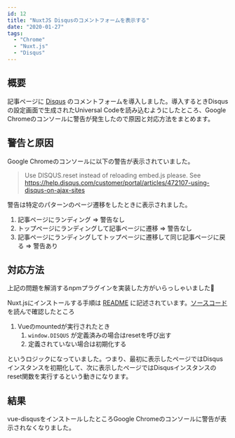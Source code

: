```yaml
---
id: 12
title: "NuxtJS Disqusのコメントフォームを表示する"
date: "2020-01-27"
tags:
  - "Chrome"
  - "Nuxt.js"
  - "Disqus"
---
```


## 概要

記事ページに [Disqus](https://help.disqus.com/) のコメントフォームを導入しました。導入するときDisqusの設定画面で生成されたUniversal Codeを読み込むようにしたところ、Google Chromeのコンソールに警告が発生したので原因と対応方法をまとめます。

## 警告と原因

Google Chromeのコンソールに以下の警告が表示されていました。

> Use DISQUS.reset instead of reloading embed.js please. See https://help.disqus.com/customer/portal/articles/472107-using-disqus-on-ajax-sites

警告は特定のパターンのページ遷移をしたときに表示されました。

1. 記事ページにランディング => 警告なし
2. トップページにランディングして記事ページに遷移 => 警告なし
3. 記事ページにランディングしてトップページに遷移して同じ記事ページに戻る => 警告あり

## 対応方法

上記の問題を解消するnpmプラグインを実装した方がいらっしゃいました&#x1f64f;

Nuxt.jsにインストールする手順は [README](https://github.com/ktquez/vue-disqus/tree/v3.0.5#install-in-nuxt) に記述されています。[ソースコード](https://github.com/ktquez/vue-disqus/blob/v3.0.5/dist/vue-disqus.vue#L43-L46) を読んで確認したところ

1. Vueのmountedが実行されたとき
    1. `window.DISQUS` が定義済みの場合はresetを呼び出す
    2. 定義されていない場合は初期化する

というロジックになっていました。つまり、最初に表示したページではDisqusインスタンスを初期化して、次に表示したページではDisqusインスタンスのreset関数を実行するという動きになります。

## 結果

vue-disqusをインストールしたところGoogle Chromeのコンソールに警告が表示されなくなりました。
